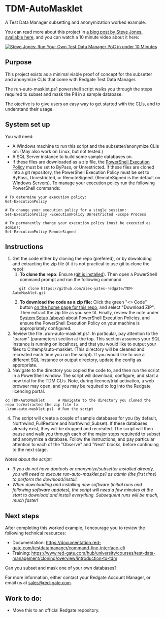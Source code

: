 # TDM-AutoMasklet
A Test Data Manager subsetting and anonymization worked example.

You can read more about this project in [a blog post by Steve Jones, available here](https://voiceofthedba.com/2024/07/10/up-and-running-quickly-with-test-data-manager/), and you can watch a 10 minute video about it here:

[![Steve Jones: Run Your Own Test Data Manager PoC in under 10 Minutes](https://img.youtube.com/vi/d-dlbVqU4R8/0.jpg)](https://www.youtube.com/watch?v=d-dlbVqU4R8)

## Purpose
This project exists as a minimal viable proof of concept for the subsetter and anonymize CLIs that come with Redgate Test Data Manager.

The run-auto-masklet.ps1 powershell script walks you through the steps required to subset and mask the PII in a sample database.

The ojective is to give users an easy way to get started with the CLIs, and to understand their usage.

## System set up
You will need:
- A Windows machine to run this script and the subsetter/anonymize CLIs on. (May also work on Linux, but not tested.)
- A SQL Server instance to build some sample databases on.
- If these files are downloaded as a zip file, the [PowerShell Execution Policy](https://learn.microsoft.com/en-us/powershell/module/microsoft.powershell.core/about/about_execution_policies?view=powershell-7.4) must be set to ByPass, or Unrestricted. If these files are cloned into a git repository, the PowerShell Execution Policy must be set to ByPass, Unrestricted, or RemoteSigned. (RemoteSigned is the default on Windows Servers). To manage your execution policy run the following PowerShell commands:

```
# To determine your execution policy:
Get-ExecutionPolicy

# To change your execution policy for a single session:
Set-ExecutionPolicy -ExecutionPolicy Unrestricted -Scope Process

# To permanently change your execution policy (must be executed as admin):
Set-ExecutionPolicy RemoteSigned
```

## Instructions
1. Get the code either by cloning the repo (prefered), or by downloding and extracting the zip file (if it is not practical to use git to clone the repo):
    1. **To clone the repo:** Ensure ([git is installed](https://git-scm.com/)). Then open a PowerShell command prompt and run the following command: 
    ```
       git clone https://github.com/alex-yates-redgate/TDM-AutoMasklet.git
    ```
    2. **To download the code as a zip file:** Click the green "<> Code" button [on the home page for this repo](https://github.com/alex-yates-redgate/TDM-AutoMasklet), and select "Download ZIP". Then extract the zip file as you see fit. Finally, review the note under [System Setup (above)](https://github.com/alex-yates-redgate/TDM-AutoMasklet?tab=readme-ov-file#system-set-up) about PowerShell Execution Policies, and ensure the PowerShell Execution Policy on your machine is appropriately configured.
2. Review the file .\run-auto-masklet.ps1. In particular, pay attention to the "param" (parameters) section at the top. This section assumes your SQL Instance is running on localhost, and that you would like to output your files to C:/temp/auto-masklet. (This directory will be cleaned and recreated each time you run the script). If you would like to use a different SQL Instance or output directory, update the config as appropriate.
3. Navigate to the directory you copied the code to, and then run the script in a PowerShell window. The script will download, configure, and start a new trial for the TDM CLIs. Note, during licence/trial activation, a web browser may open, and you may be required to log into the Redgate licencing portal.
```
cd TDM-AutoMasklet      # Navigate to the directory you cloned the repo to/extracted the zip file to
.\run-auto-masklet.ps1  # Run the script
```
4. The script will create a couple of sample databases for you (by default, Northwind_FullRestore and Northwind_Subset). If these databases already exist, they will be dropped and recreated. The script will then pause and walk you through each of the major steps requiredd to subset and anonymize a database. Follow the instructions, and pay particular attention to each of the "Observe" and "Next" blocks, before continuing to the next stage.

_Notes about the script:_
- _If you do not have dbatools or anonymize/subsetter installed already, you will need to execute run-auto-masklet.ps1 as admin (the first time) to perform the download/install._
- _When downloading and installing new software (initial runs and following software updates), the script will need a few minutes at the start to download and install everything. Subsequent runs will be much, much faster!_

## Next steps
After completing this worked example, I encourage you to review the following technical resources:
- Documentation:  https://documentation.red-gate.com/testdatamanager/command-line-interface-cli
- Training:       https://www.red-gate.com/hub/university/courses/test-data-management/cloning/overview/introduction-to-tdm

Can you subset and mask one of your own databases?

For more information, either contact your Redgate Account Manager, or email us at sales@red-gate.com.

## Work to do:
- Move this to an official Redgate repository.

